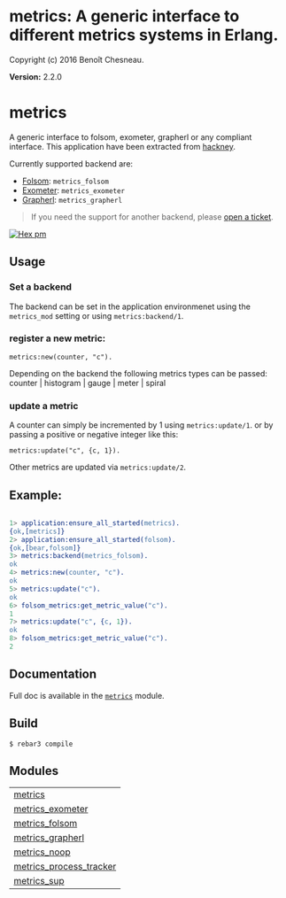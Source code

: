 

# metrics: A generic interface to different metrics systems in Erlang. #

Copyright (c) 2016 Benoît Chesneau.

__Version:__ 2.2.0

# metrics

A generic interface to folsom, exometer, grapherl or any compliant interface. This
application have been extracted from
[hackney](https://github.com/benoitc/hackney).

Currently supported backend are:

- [Folsom](https://github.com/folsom-project/folsom): `metrics_folsom`
- [Exometer](https://github.com/Feuerlabs/exometer): `metrics_exometer`
- [Grapherl](https://github.com/processone/grapherl): `metrics_grapherl`

> If you need the support for another backend, please [open a ticket](https://github.com/benoitc/erlang-metrics/issues).

[![Hex pm](http://img.shields.io/hexpm/v/metrics.svg?style=flat)](https://hex.pm/packages/metrics)

## Usage

### Set a backend

The backend can be set in the application environmenet using the `metrics_mod` setting or using `metrics:backend/1`.

### register a new metric:

```
metrics:new(counter, "c").
```

Depending on the backend the following metrics types can be passed: counter | histogram | gauge | meter | spiral

### update a metric

A counter can simply be incremented by 1 using `metrics:update/1`. or by passing a positive or negative integer like this:

```
metrics:update("c", {c, 1}).
```

Other metrics are updated via `metrics:update/2`.

## Example:

```erlang

1> application:ensure_all_started(metrics).
{ok,[metrics]}
2> application:ensure_all_started(folsom).
{ok,[bear,folsom]}
3> metrics:backend(metrics_folsom).
ok
4> metrics:new(counter, "c").
ok
5> metrics:update("c").
ok
6> folsom_metrics:get_metric_value("c").
1
7> metrics:update("c", {c, 1}).
ok
8> folsom_metrics:get_metric_value("c").
2

```

## Documentation

Full doc is available in the [`metrics`](http://github.com/benoitc/erlang-metrics/blob/master/doc/metrics.md) module.

## Build

```
$ rebar3 compile
```



## Modules ##


<table width="100%" border="0" summary="list of modules">
<tr><td><a href="http://github.com/benoitc/erlang-metrics/blob/master/doc/metrics.md" class="module">metrics</a></td></tr>
<tr><td><a href="http://github.com/benoitc/erlang-metrics/blob/master/doc/metrics_exometer.md" class="module">metrics_exometer</a></td></tr>
<tr><td><a href="http://github.com/benoitc/erlang-metrics/blob/master/doc/metrics_folsom.md" class="module">metrics_folsom</a></td></tr>
<tr><td><a href="http://github.com/benoitc/erlang-metrics/blob/master/doc/metrics_grapherl.md" class="module">metrics_grapherl</a></td></tr>
<tr><td><a href="http://github.com/benoitc/erlang-metrics/blob/master/doc/metrics_noop.md" class="module">metrics_noop</a></td></tr>
<tr><td><a href="http://github.com/benoitc/erlang-metrics/blob/master/doc/metrics_process_tracker.md" class="module">metrics_process_tracker</a></td></tr>
<tr><td><a href="http://github.com/benoitc/erlang-metrics/blob/master/doc/metrics_sup.md" class="module">metrics_sup</a></td></tr></table>

